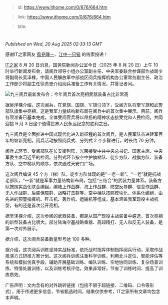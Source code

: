> id: https://www.ithome.com/0/876/664.htm

> link: https://www.ithome.com/0/876/664.htm

> title: 

# 
_Published on Wed, 20 Aug 2025 02:33:13 GMT_

感谢IT之家网友 [風見暉一](https://m.ithome.com/html/app/open.html?url=ithome%3A%2F%2Fuserpage%3Fid%3D795776)、[江中一只猫](https://m.ithome.com/html/app/open.html?url=ithome%3A%2F%2Fuserpage%3Fid%3D959533) 的线索投递！

[IT之家](https://www.ithome.com/) 8 月 20 日消息，国务院新闻办公室今日（2025 年 8 月 20 日）上午 10 时举行新闻发布会，请阅兵领导小组办公室副主任、中央军委联合参谋部作战局少将副局长吴泽棵，中国人民解放军中部战区阅兵指挥机构办公室常务副主任、政治工作部少将副主任徐贵忠介绍阅兵准备工作有关情况，并答记者问。

![](https://img.ithome.com/newsuploadfiles/2025/8/ae2ff3c4-1088-42e3-808b-4b08f39ecd9a.png?x-bce-process=image/format,f_auto "九三阅兵最新发布会：今年阅兵首次亮相武器装备占比非常高")

据吴泽棵介绍，这次阅兵，在党旗、国旗、军旗引领下，受阅方队将擎军旗和武警部队旗集中亮相，这是我军力量结构新布局在阅兵中的首次集中展示。目前，阅兵各项准备已基本完成，全体受阅官兵将以昂扬的精神状态接受党和人民检阅，共同迎接 9 月 3 日这个值得世界人民永远纪念的胜利之日。

九三阅兵是全面推进中国式现代化进入新征程的首次阅兵，是人民军队奋进建军百年的崭新亮相。阅兵活动按照阅兵式、分列式 2 个步骤进行，时长约 70 分钟。

阅兵式环节，受阅部队在长安街列阵，光荣接受中共中央总书记、国家主席、中央军委主席习近平的检阅。分列式环节按空中护旗梯队、徒步方队、战旗方队、装备方队、空中梯队的顺序，依次通过天安门广场。

这次阅兵编设 45 个方（梯）队。徒步方队体现的是“一老一新”。“一老”就是抗战老部队，“一新”就是军事力量结构新布局，包括“三结合”的武装力量体系。装备方队按照实战化联合编组，编陆上作战群、海上作战群、防空反导群、信息作战群、无人作战群、后装保障群、战略打击群等。空中梯队按照模块化、体系化编组，由先进的预警指挥机、歼击机、轰炸机、运输机等组成，基本涵盖我军现役主战机型，有的还是首次公开亮相。

据吴泽棵介绍，这次参阅的武器装备，都是从国产现役主战装备中遴选，首次亮相的新型装备占比很大。部分陆海空基战略重器、高超精打、无人和反无人装备，是第一次对外展示。

据介绍，这次阅兵装备数量型号达 100 多种。

据介绍，这次阅兵训练坚持实战标准，依托战时指挥体制指挥阅兵行动，采取作战推演方式研推方案计划。这次阅兵训练注重科学训练，利用北斗定位、智能评估等系统和模拟仿真手段，辅助开展基础训练、编队训练、空地协同训练、复杂场景训练、特情处置训练，以及训练考核评估，效果非常好，节省了训练时间、提高了训练质效。

广告声明：文内含有的对外跳转链接（包括不限于超链接、二维码、口令等形式），用于传递更多信息，节省甄选时间，结果仅供参考，IT之家所有文章均包含本声明。
